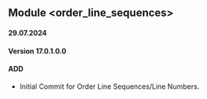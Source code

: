 ## Module <order_line_sequences>

#### 29.07.2024
#### Version 17.0.1.0.0
#### ADD
- Initial Commit for Order Line Sequences/Line Numbers.
